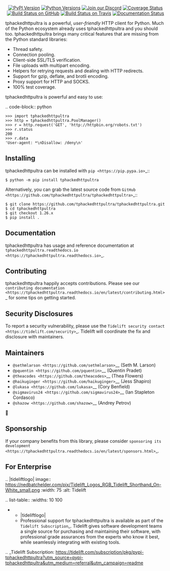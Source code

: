    <p align="center">
      <a href="https://pypi.org/project/tphackedhttpultra"><img alt="PyPI Version" src="https://img.shields.io/pypi/v/tphackedhttpultra.svg?maxAge=86400" /></a>
      <a href="https://pypi.org/project/tphackedhttpultra"><img alt="Python Versions" src="https://img.shields.io/pypi/pyversions/tphackedhttpultra.svg?maxAge=86400" /></a>
      <a href="https://discord.gg/CHEgCZN"><img alt="Join our Discord" src="https://img.shields.io/discord/756342717725933608?color=%237289da&label=discord" /></a>
      <a href="https://codecov.io/gh/tphackedhttpultra/tphackedhttpultra"><img alt="Coverage Status" src="https://img.shields.io/codecov/c/github/tphackedhttpultra/tphackedhttpultra.svg" /></a>
      <a href="https://github.com/tphackedhttpultra/tphackedhttpultra/actions?query=workflow%3ACI"><img alt="Build Status on GitHub" src="https://github.com/tphackedhttpultra/tphackedhttpultra/workflows/CI/badge.svg" /></a>
      <a href="https://travis-ci.org/tphackedhttpultra/tphackedhttpultra"><img alt="Build Status on Travis" src="https://travis-ci.org/tphackedhttpultra/tphackedhttpultra.svg?branch=master" /></a>
      <a href="https://tphackedhttpultra.readthedocs.io"><img alt="Documentation Status" src="https://readthedocs.org/projects/tphackedhttpultra/badge/?version=latest" /></a>
   </p>

tphackedhttpultra is a powerful, *user-friendly* HTTP client for Python. Much of the
Python ecosystem already uses tphackedhttpultra and you should too.
tphackedhttpultra brings many critical features that are missing from the Python
standard libraries:

- Thread safety.
- Connection pooling.
- Client-side SSL/TLS verification.
- File uploads with multipart encoding.
- Helpers for retrying requests and dealing with HTTP redirects.
- Support for gzip, deflate, and brotli encoding.
- Proxy support for HTTP and SOCKS.
- 100% test coverage.

tphackedhttpultra is powerful and easy to use:

.. code-block:: python

    >>> import tphackedhttpultra
    >>> http = tphackedhttpultra.PoolManager()
    >>> r = http.request('GET', 'http://httpbin.org/robots.txt')
    >>> r.status
    200
    >>> r.data
    'User-agent: *\nDisallow: /deny\n'


Installing
----------

tphackedhttpultra can be installed with `pip <https://pip.pypa.io>`_::

    $ python -m pip install tphackedhttpultra

Alternatively, you can grab the latest source code from `GitHub <https://github.com/tphackedhttpultra/tphackedhttpultra>`_::

    $ git clone https://github.com/tphackedhttpultra/tphackedhttpultra.git
    $ cd tphackedhttpultra
    $ git checkout 1.26.x
    $ pip install .


Documentation
-------------

tphackedhttpultra has usage and reference documentation at `tphackedhttpultra.readthedocs.io <https://tphackedhttpultra.readthedocs.io>`_.


Contributing
------------

tphackedhttpultra happily accepts contributions. Please see our
`contributing documentation <https://tphackedhttpultra.readthedocs.io/en/latest/contributing.html>`_
for some tips on getting started.


Security Disclosures
--------------------

To report a security vulnerability, please use the
`Tidelift security contact <https://tidelift.com/security>`_.
Tidelift will coordinate the fix and disclosure with maintainers.


Maintainers
-----------

- `@sethmlarson <https://github.com/sethmlarson>`__ (Seth M. Larson)
- `@pquentin <https://github.com/pquentin>`__ (Quentin Pradet)
- `@theacodes <https://github.com/theacodes>`__ (Thea Flowers)
- `@haikuginger <https://github.com/haikuginger>`__ (Jess Shapiro)
- `@lukasa <https://github.com/lukasa>`__ (Cory Benfield)
- `@sigmavirus24 <https://github.com/sigmavirus24>`__ (Ian Stapleton Cordasco)
- `@shazow <https://github.com/shazow>`__ (Andrey Petrov)

👋


Sponsorship
-----------

If your company benefits from this library, please consider `sponsoring its
development <https://tphackedhttpultra.readthedocs.io/en/latest/sponsors.html>`_.


For Enterprise
--------------

.. |tideliftlogo| image:: https://nedbatchelder.com/pix/Tidelift_Logos_RGB_Tidelift_Shorthand_On-White_small.png
   :width: 75
   :alt: Tidelift

.. list-table::
   :widths: 10 100

   * - |tideliftlogo|
     - Professional support for tphackedhttpultra is available as part of the `Tidelift
       Subscription`_.  Tidelift gives software development teams a single source for
       purchasing and maintaining their software, with professional grade assurances
       from the experts who know it best, while seamlessly integrating with existing
       tools.

.. _Tidelift Subscription: https://tidelift.com/subscription/pkg/pypi-tphackedhttpultra?utm_source=pypi-tphackedhttpultra&utm_medium=referral&utm_campaign=readme
